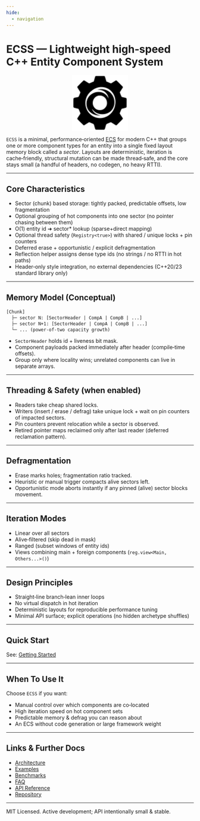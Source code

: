 ```yaml
---
hide:
  - navigation
---
```


# ECSS — Lightweight high‑speed C++ Entity Component System

<p align="center">
  <img src="img/logo.svg" alt="ECSS logo" width="150" style="vertical-align: middle;"/>
</p>

`ECSS` is a minimal, performance‑oriented [ECS](https://github.com/SanderMertens/ecs-faq?tab=readme-ov-file#what-is-ecs) for modern C++ that groups one or more component types for an entity into a single fixed layout memory block called a *sector*. Layouts are deterministic, iteration is cache‑friendly, structural mutation can be made thread‑safe, and the core stays small (a handful of headers, no codegen, no heavy RTTI).

---

## Core Characteristics
- Sector (chunk) based storage: tightly packed, predictable offsets, low fragmentation
- Optional grouping of hot components into one sector (no pointer chasing between them)
- O(1) entity id ➜ sector* lookup (sparse+direct mapping)
- Optional thread safety (`Registry<true>`) with shared / unique locks + pin counters
- Deferred erase + opportunistic / explicit defragmentation
- Reflection helper assigns dense type ids (no strings / no RTTI in hot paths)
- Header‑only style integration, no external dependencies (C++20/23 standard library only)

---

## Memory Model (Conceptual)
```
[Chunk]
  ├─ sector N: [SectorHeader | CompA | CompB | ...]
  ├─ sector N+1: [SectorHeader | CompA | CompB | ...]
  └─ ... (power‑of‑two capacity growth)
```
- `SectorHeader` holds id + liveness bit mask.
- Component payloads packed immediately after header (compile‑time offsets).
- Group only where locality wins; unrelated components can live in separate arrays.

---

## Threading & Safety (when enabled)
- Readers take cheap shared locks.
- Writers (insert / erase / defrag) take unique lock + wait on pin counters of impacted sectors.
- Pin counters prevent relocation while a sector is observed.
- Retired pointer maps reclaimed only after last reader (deferred reclamation pattern).

---

## Defragmentation
- Erase marks holes; fragmentation ratio tracked.
- Heuristic or manual trigger compacts alive sectors left.
- Opportunistic mode aborts instantly if any pinned (alive) sector blocks movement.

---

## Iteration Modes
- Linear over all sectors
- Alive‑filtered (skip dead in mask)
- Ranged (subset windows of entity ids)
- Views combining main + foreign components (`reg.view<Main, Others...>()`)

---

## Design Principles
- Straight‑line branch‑lean inner loops
- No virtual dispatch in hot iteration
- Deterministic layouts for reproducible performance tuning
- Minimal API surface; explicit operations (no hidden archetype shuffles)

---

## Quick Start
See: [Getting Started](getting_started.md)

---

## When To Use It
Choose `ECSS` if you want:
- Manual control over which components are co‑located
- High iteration speed on hot component sets
- Predictable memory & defrag you can reason about
- An ECS without code generation or large framework weight

---

## Links & Further Docs
- [Architecture](architecture.md)
- [Examples](examples.md)
- [Benchmarks](https://wagnerks.github.io/ecss_benchmarks)
- [FAQ](faq.md)
- [API Reference](ecss/annotated.md)
- [Repository](https://github.com/wagnerks/ecss)

---

MIT Licensed. Active development; API intentionally small & stable.
